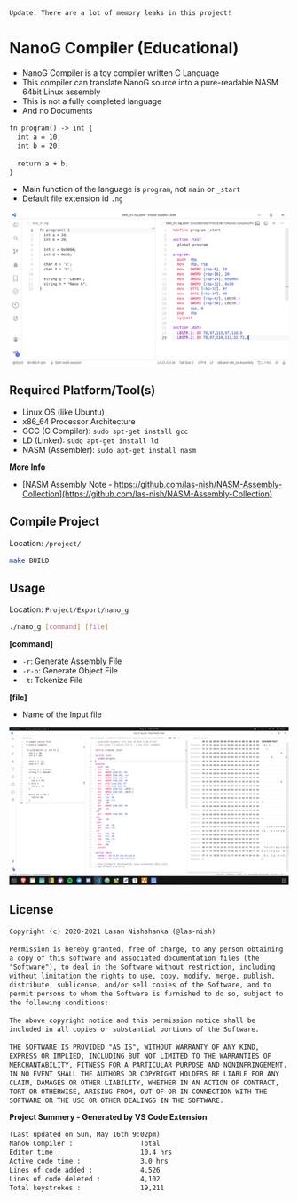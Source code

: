 ```
Update: There are a lot of memory leaks in this project!
```

# NanoG Compiler (Educational)

 - NanoG Compiler is a toy compiler written C Language
 - This compiler can translate NanoG source into a pure-readable NASM 64bit Linux assembly
 - This is not a fully completed language
 - And no Documents

```ng
fn program() -> int {
  int a = 10;
  int b = 20;

  return a + b;
}
```

 - Main function of the language is `program`, not `main` or `_start`
 - Default file extension id `.ng`

![Main Image](Image/Main_01.png)

## Required Platform/Tool(s)

 - Linux OS (like Ubuntu)
 - x86_64 Processor Architecture
 - GCC (C Compiler): `sudo spt-get install gcc`
 - LD (Linker): `sudo apt-get install ld`
 - NASM (Assembler): `sudo apt-get install nasm`

**More Info**
 - [NASM Assembly Note - https://github.com/las-nish/NASM-Assembly-Collection](https://github.com/las-nish/NASM-Assembly-Collection)

## Compile Project

Location: `/project/`

```bash
make BUILD
```

## Usage

Location: `Project/Export/nano_g`

```bash
./nano_g [command] [file]
```

**[command]**
 - `-r`: Generate Assembly File
 - `-r-o`: Generate Object File
 - `-t`: Tokenize File

**[file]**
 - Name of the Input file

![Language Source, Assembly Code, Binary Code](Image/Main_2.png)

## License

```
Copyright (c) 2020-2021 Lasan Nishshanka (@las-nish)

Permission is hereby granted, free of charge, to any person obtaining a copy of this software and associated documentation files (the "Software"), to deal in the Software without restriction, including without limitation the rights to use, copy, modify, merge, publish, distribute, sublicense, and/or sell copies of the Software, and to permit persons to whom the Software is furnished to do so, subject to the following conditions:

The above copyright notice and this permission notice shall be included in all copies or substantial portions of the Software.

THE SOFTWARE IS PROVIDED "AS IS", WITHOUT WARRANTY OF ANY KIND, EXPRESS OR IMPLIED, INCLUDING BUT NOT LIMITED TO THE WARRANTIES OF MERCHANTABILITY, FITNESS FOR A PARTICULAR PURPOSE AND NONINFRINGEMENT. IN NO EVENT SHALL THE AUTHORS OR COPYRIGHT HOLDERS BE LIABLE FOR ANY CLAIM, DAMAGES OR OTHER LIABILITY, WHETHER IN AN ACTION OF CONTRACT, TORT OR OTHERWISE, ARISING FROM, OUT OF OR IN CONNECTION WITH THE SOFTWARE OR THE USE OR OTHER DEALINGS IN THE SOFTWARE.
```

**Project Summery - Generated by VS Code Extension**
```
(Last updated on Sun, May 16th 9:02pm)
NanoG Compiler :                 Total
Editor time :                    10.4 hrs
Active code time :               3.0 hrs
Lines of code added :            4,526
Lines of code deleted :          4,102
Total keystrokes :               19,211
```
